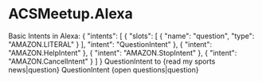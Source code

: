 ﻿# ACSMeetup.Alexa

Basic Intents in Alexa:
{
  "intents": [
    {
      "slots": [
        {
          "name": "question",
          "type": "AMAZON.LITERAL"
        }
      ],
      "intent": "QuestionIntent"
    },
    {
      "intent": "AMAZON.HelpIntent"
    },
    {
      "intent": "AMAZON.StopIntent"
    },
    {
      "intent": "AMAZON.CancelIntent"
    }
  ]
}
QuestionIntent to {read my sports news|question}
QuestionIntent {open questions|question}
